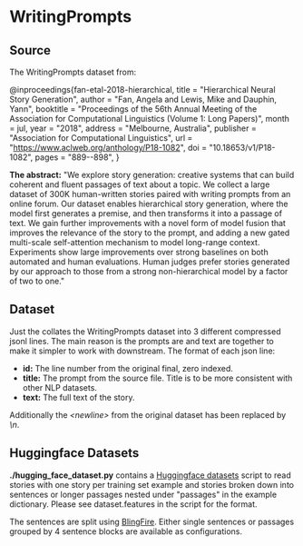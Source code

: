 # WritingPrompts   

## Source

The WritingPrompts dataset from:

@inproceedings{fan-etal-2018-hierarchical,
    title = "Hierarchical Neural Story Generation",
    author = "Fan, Angela  and
      Lewis, Mike  and
      Dauphin, Yann",
    booktitle = "Proceedings of the 56th Annual Meeting of the Association for Computational Linguistics (Volume 1: Long Papers)",
    month = jul,
    year = "2018",
    address = "Melbourne, Australia",
    publisher = "Association for Computational Linguistics",
    url = "https://www.aclweb.org/anthology/P18-1082",
    doi = "10.18653/v1/P18-1082",
    pages = "889--898",
}

**The abstract:** "We explore story generation: 
creative systems that can build coherent and fluent passages of text 
about a topic. We collect a large dataset of 300K human-written stories 
paired with writing prompts from an online forum. Our dataset enables 
hierarchical story generation, where the model first generates a premise, 
and then transforms it into a passage of text. We gain further 
improvements with a novel form of model fusion that improves the 
relevance of the story to the prompt, and adding a new gated 
multi-scale self-attention mechanism to model long-range context. 
Experiments show large improvements over strong baselines on both 
automated and human evaluations. Human judges prefer stories 
generated by our approach to those from a strong non-hierarchical 
model by a factor of two to one."

## Dataset

Just the collates the WritingPrompts dataset into 3 different compressed jsonl lines.
The main reason is the prompts are and text are together to make it simpler to
work with downstream. The format of each json line:

- **id:** The line number from the original final, zero indexed.
- **title:** The prompt from the source file. Title is to be more consistent with other NLP datasets.
- **text:** The full text of the story.

Additionally the _\<newline>_  from the original dataset has been replaced by _\n_. 

## Huggingface Datasets

**./hugging_face_dataset.py** contains a [Huggingface datasets](https://github.com/huggingface/datasets) script to read stories with one story per training set
example and stories broken down into sentences or longer passages nested under "passages" in the example
dictionary. Please see dataset.features in the script for the format.

The sentences are split using [BlingFire](https://github.com/microsoft/BlingFire). Either single sentences or passages
grouped by 4 sentence blocks are available as configurations.

